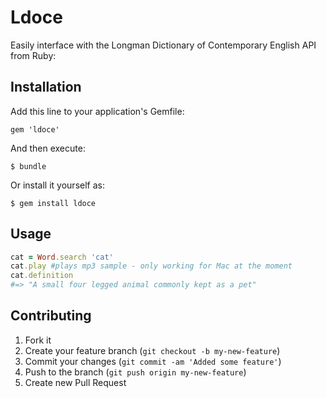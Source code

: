 # Ldoce
Easily interface with the Longman Dictionary of Contemporary English API from Ruby:

## Installation

Add this line to your application's Gemfile:

    gem 'ldoce'

And then execute:

    $ bundle

Or install it yourself as:

    $ gem install ldoce

## Usage

```ruby
cat = Word.search 'cat'
cat.play #plays mp3 sample - only working for Mac at the moment
cat.definition
#=> "A small four legged animal commonly kept as a pet"
```

## Contributing

1. Fork it
2. Create your feature branch (`git checkout -b my-new-feature`)
3. Commit your changes (`git commit -am 'Added some feature'`)
4. Push to the branch (`git push origin my-new-feature`)
5. Create new Pull Request
